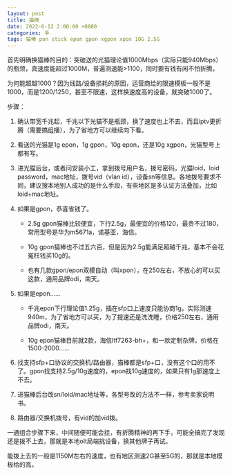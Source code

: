 ```yaml
---
layout: post
title: 猫棒
date: 2022-6-12 2:00:00 +0800
categories: 手
tags: 猫棒 pon stick epon gpon xgpon xpon 10G 2.5G
---
```


首先明确换猫棒的目的：突破送的光猫理论值1000Mbps（实际只能940Mbps）的瓶颈，真速度能超过1000M，普遍测速能>1100，同时要有钱有闲不怕折腾。

为何能超越1000？因为线路/设备损耗的原因，运营商给的限速模板一般不是1000，而是1200/1250，甚至不限速，这样换速度高的设备，就突破1000了。

步骤：

1. 确认带宽千兆起，千兆以下光猫不是瓶颈，换了速度也上不去，而且iptv更折腾（需要搞组播），为了省地方可以继续向下看。

2. 看送的光猫是1g epon，1g gpon，10g epon，还是10g xgpon，光猫型号上都有写。

3. 进光猫后台，或者问安装小工，拿到拨号用户名，拨号密码，光猫loid，loid password，mac地址，拨号vid（vlan id），设备sn等信息。各地拨号要求不同，建议搜本地别人成功的是什么手段，有些地区是多认证方法叠加，比如loid+mac地址。

4. 如果是gpon，恭喜省钱了。

   - 2.5g gpon猫棒比较便宜，下行2.5g，最便宜的价格120，最贵不过180，常用型号是华为m5671a，诺基亚，海信。

   - 10g gpon猫棒也不过五六百，但是因为2.5g能满足超越千兆，基本不会花冤枉钱买10g的。

   - 也有几款gpon/epon双模自动（叫xpon），在250左右，不放心的可以买这款，通用品牌odi，南天。

5. 如果是epon……

   - 千兆epon下行理论值1.25g，插在sfp口上速度只能协商1g，实际测速940m，为了省地方可以买，为了提速还是洗洗睡，价格250左右，通用品牌odi，南天。

   - 10g epon猫棒目前就2款，海信ltf7263-bh+，和一款定制杂牌，价格在1500-2000……

6. 找支持sfp+口协议的交换机/路由器，猫棒都是sfp+口，没有这个口的用不了。gpon找支持2.5g/10g速度的，epon找10g速度的，如果只有1g那速度上不去。

7. 进猫棒后台改sn/loid/mac地址等，各型号改的方法不一样，参考卖家说明书。

8. 路由器/交换机拨号，有vid的加vid拨。

一通组合步骤下来，中间随便可能会挂，有折腾精神的再下手，可能全搞完了发现还是拨不上去，那就是本地olt局端挑设备，换其他牌子再试。

能拨上去的一般是1150M左右的速度，也有地区测速2G甚至5G的，那就是本地模板给的高。
